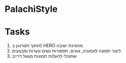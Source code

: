 # PalachiStyle

# Tasks
1. לחתוך תסרטון ב HERO מהפינת ישיבה
2. ליצור תמונה לאמוניה, גוונים, תספורות נשים ונערות ומבצעים
3. שתוכלי להעלות תמונות מגוגל דרייב